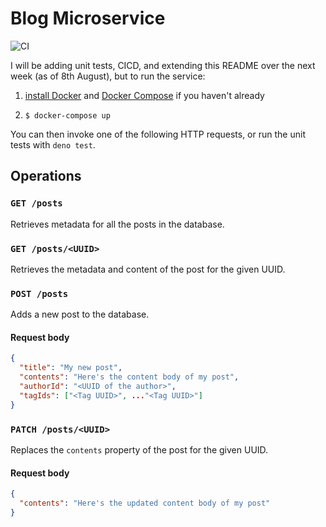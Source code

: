 # Blog Microservice

![CI](https://github.com/reno-router/blog-microservice/workflows/CI/badge.svg?branch=master)

I will be adding unit tests, CICD, and extending this README over the next week (as of 8th August), but to run the service:

1. [install Docker](https://docs.docker.com/get-docker/) and [Docker Compose](https://docs.docker.com/compose/install/) if you haven't already

2. `$ docker-compose up`

You can then invoke one of the following HTTP requests, or run the unit tests with `deno test`.

## Operations

### `GET /posts`

Retrieves metadata for all the posts in the database.

### `GET /posts/<UUID>`

Retrieves the metadata and content of the post for the given UUID.

### `POST /posts`

Adds a new post to the database.

#### Request body

```json
{
  "title": "My new post",
  "contents": "Here's the content body of my post",
  "authorId": "<UUID of the author>",
  "tagIds": ["<Tag UUID>", ..."<Tag UUID>"]
}
```
### `PATCH /posts/<UUID>`

Replaces the `contents` property of the post for the given UUID.

#### Request body

```json
{
  "contents": "Here's the updated content body of my post"
}
```
